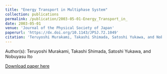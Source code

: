```yaml
---
title: "Energy Transport in Multiphase System"
collection: publications
permalink: /publication/2003-05-01-Energy_Transport_in_
date: 2003-05-01
venue: 'Journal of the Physical Society of Japan'
paperurl: 'https://dx.doi.org/10.1143/JPSJ.72.1049'
citation: 'Teruyoshi Murakami, Takashi Shimada, Satoshi Yukawa, and Nobuyasu Ito, Energy Transport in Multiphase System, Journal of the Physical Society of Japan, <b>72</b>, 1049, (2003)'
---
```


Author(s): Teruyoshi Murakami, Takashi Shimada, Satoshi Yukawa, and Nobuyasu Ito


<a href='https://dx.doi.org/10.1143/JPSJ.72.1049'>Download paper here</a>
